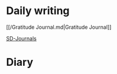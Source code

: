 # Daily writing

[[/Gratitude Journal.md|Gratitude Journal]]

[SD-Journals](SD-Journals)

# Diary 
 
